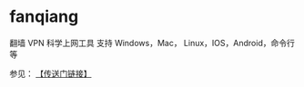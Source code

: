 # fanqiang
翻墙 VPN 科学上网工具 支持 Windows，Mac， Linux，IOS，Android，命令行等

参见： [【传送门链接】](https://w1.v2free.top/auth/register?code=9UMq)
